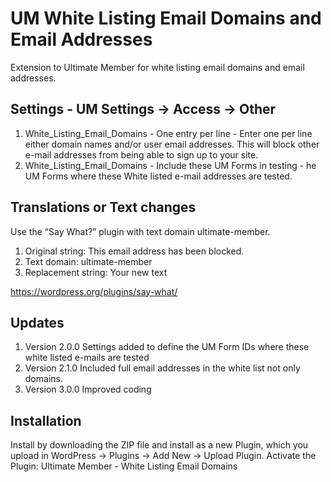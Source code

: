 # UM White Listing Email Domains and Email Addresses
Extension to Ultimate Member for white listing email domains and email addresses. 

## Settings - UM Settings -> Access -> Other
1. White_Listing_Email_Domains - One entry per line - Enter one per line either domain names and/or user email addresses. This will block other e-mail addresses from being able to sign up to your site.
2. White_Listing_Email_Domains - Include these UM Forms in testing - he UM Forms where these White listed e-mail addresses are tested.

## Translations or Text changes
Use the “Say What?” plugin with text domain ultimate-member.

1. Original string: This email address has been blocked.
2. Text domain: ultimate-member
3. Replacement string: Your new text

https://wordpress.org/plugins/say-what/

## Updates
1. Version 2.0.0 Settings added to define the UM Form IDs where these white listed e-mails are tested
2. Version 2.1.0 Included full email addresses in the white list not only domains.
3. Version 3.0.0 Improved coding

## Installation
Install by downloading the ZIP file and install as a new Plugin, which you upload in WordPress -> Plugins -> Add New -> Upload Plugin. Activate the Plugin: Ultimate Member - White Listing Email Domains
